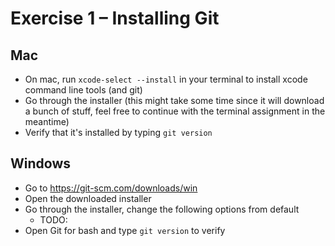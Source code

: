 # Exercise 1 – Installing Git

## Mac

- On mac, run `xcode-select --install` in your terminal to install xcode command line tools (and git)
- Go through the installer (this might take some time since it will download a bunch of stuff, feel free to continue with the terminal assignment in the meantime)
- Verify that it's installed by typing `git version`

## Windows

- Go to https://git-scm.com/downloads/win
- Open the downloaded installer
- Go through the installer, change the following options from default
  - TODO:
- Open Git for bash and type `git version` to verify
